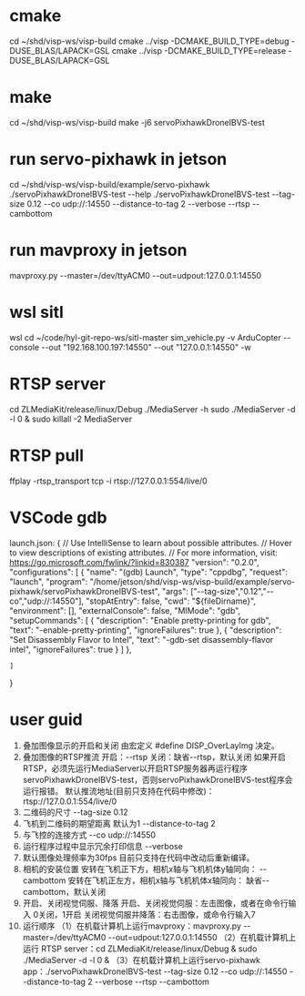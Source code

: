 # cmake 
cd ~/shd/visp-ws/visp-build
cmake ../visp -DCMAKE_BUILD_TYPE=debug -DUSE_BLAS/LAPACK=GSL
cmake ../visp -DCMAKE_BUILD_TYPE=release -DUSE_BLAS/LAPACK=GSL
# make 
cd ~/shd/visp-ws/visp-build
make -j6 servoPixhawkDroneIBVS-test
# run servo-pixhawk in jetson
cd ~/shd/visp-ws/visp-build/example/servo-pixhawk
./servoPixhawkDroneIBVS-test --help
./servoPixhawkDroneIBVS-test --tag-size 0.12 --co udp://:14550 --distance-to-tag 2 --verbose --rtsp --cambottom
# run mavproxy in jetson
mavproxy.py --master=/dev/ttyACM0 --out=udpout:127.0.0.1:14550
# wsl sitl
wsl
cd ~/code/hyl-git-repo-ws/sitl-master
sim_vehicle.py -v ArduCopter --console --out "192.168.100.197:14550" --out "127.0.0.1:14550" -w
# RTSP server
cd ZLMediaKit/release/linux/Debug
./MediaServer -h
sudo ./MediaServer -d -l 0 &
sudo killall -2 MediaServer
# RTSP pull
ffplay -rtsp_transport tcp -i rtsp://127.0.0.1:554/live/0
# VSCode gdb
launch.json:
{
    // Use IntelliSense to learn about possible attributes.
    // Hover to view descriptions of existing attributes.
    // For more information, visit: https://go.microsoft.com/fwlink/?linkid=830387
    "version": "0.2.0",
    "configurations": [
        {
            "name": "(gdb) Launch",
            "type": "cppdbg",
            "request": "launch",
            "program": "/home/jetson/shd/visp-ws/visp-build/example/servo-pixhawk/servoPixhawkDroneIBVS-test",
            "args": ["--tag-size","0.12","--co","udp://:14550"],
            "stopAtEntry": false,
            "cwd": "${fileDirname}",
            "environment": [],
            "externalConsole": false,
            "MIMode": "gdb",
            "setupCommands": [
                {
                    "description": "Enable pretty-printing for gdb",
                    "text": "-enable-pretty-printing",
                    "ignoreFailures": true
                },
                {
                    "description": "Set Disassembly Flavor to Intel",
                    "text": "-gdb-set disassembly-flavor intel",
                    "ignoreFailures": true
                }
            ]
        },


    ]
}

# user guid
1. 叠加图像显示的开启和关闭
由宏定义 #define DISP_OverLayImg 决定。
2. 叠加图像的RTSP推流
开启：--rtsp
关闭：缺省--rtsp，默认关闭
如果开启RTSP，必须先运行MediaServer以开启RTSP服务器再运行程序servoPixhawkDroneIBVS-test，否则servoPixhawkDroneIBVS-test程序会运行报错。
默认推流地址(目前只支持在代码中修改)：rtsp://127.0.0.1:554/live/0
3. 二维码的尺寸
--tag-size 0.12
4. 飞机到二维码的期望距离
默认为1
--distance-to-tag 2
5. 与飞控的连接方式
--co udp://:14550
6. 运行程序过程中显示冗余打印信息
--verbose
7. 默认图像处理频率为30fps
目前只支持在代码中改动后重新编译。
8. 相机的安装位置
安转在飞机正下方，相机x轴与飞机机体y轴同向： --cambottom
安转在飞机正左方，相机x轴与飞机机体x轴同向： 缺省--cambottom，默认关闭
9. 开启、关闭视觉伺服、降落
开启、关闭视觉伺服：左击图像，或者在命令行输入 0关闭，1开启
关闭视觉伺服并降落：右击图像，或命令行输入7
9. 运行顺序
（1）在机载计算机上运行mavproxy：mavproxy.py --master=/dev/ttyACM0 --out=udpout:127.0.0.1:14550
（2）在机载计算机上运行 RTSP server：cd ZLMediaKit/release/linux/Debug & sudo ./MediaServer -d -l 0 &
（3）在机载计算机上运行servo-pixhawk app：./servoPixhawkDroneIBVS-test --tag-size 0.12 --co udp://:14550 --distance-to-tag 2 --verbose --rtsp --cambottom



